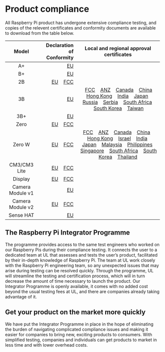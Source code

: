 # Product compliance

All Raspberry Pi product has undergone extensive compliance testing, and copies of the relevent certificates and conformity documents are available to download from the table below. 											
											

| Model           | Declaration of Conformity | Local and regional approval certificates |
|:---------------:|-------------------------:|:----------------------------------------:|
| A+       | [EU](https://www.raspberrypi.org/files/compliance/RaspberryPiAPlusDOC_CE.pdf) | |
| B+       | [EU](https://www.raspberrypi.org/files/compliance/RaspberryPiBplus_DOC_CE.pdf)| |
| 2B       | [EU](https://www.raspberrypi.org/files/compliance/Raspberry_Pi_2B_V1-2_DOC_CE.pdf)  &nbsp; &nbsp;[FCC](https://www.raspberrypi.org/files/compliance/Raspberry_Pi_2B_V1-2_DOC_FCC.pdf)| |
| 3B       | [EU](https://www.raspberrypi.org/files/compliance/RaspberryPi3B-DOC-CE_RED.pdf) |  &nbsp; &nbsp;[FCC](https://www.raspberrypi.org/files/compliance/FCC_2ABCB-RPI32.pdf)  &nbsp; &nbsp;[ANZ](https://www.raspberrypi.org/files/compliance/ACMA_Raspberry_Pi_3_Model_B.pdf)  &nbsp; &nbsp;[Canada](https://www.raspberrypi.org/files/compliance/Pi3_Canada.pdf)  &nbsp; &nbsp;[China](https://www.raspberrypi.org/files/compliance/China_Raspberry_Pi_3_Model_B.pdf)  &nbsp; &nbsp;[Hong Kong](https://www.raspberrypi.org/files/compliance/Pi3_Hong-Kong.pdf)  &nbsp; &nbsp;[India](https://www.raspberrypi.org/files/compliance/Pi3_India.pdf)  &nbsp; &nbsp;[Japan](https://www.raspberrypi.org/files/compliance/Pi3_Japan.pdf)  &nbsp; &nbsp;[Russia](https://www.raspberrypi.org/files/compliance/Pi3_Russia.pdf)  &nbsp; &nbsp;[Serbia](https://www.raspberrypi.org/files/compliance/Pi3_Serbia.pdf)  &nbsp; &nbsp;[South Africa](https://www.raspberrypi.org/files/compliance/Pi3_South-Africa.pdf)  &nbsp; &nbsp;[South Korea](https://www.raspberrypi.org/files/compliance/Pi3_South-Korea.pdf)  &nbsp; &nbsp;[Taiwan](https://www.raspberrypi.org/files/compliance/Pi3_Taiwan.pdf)  |
| 3B+       | [EU](https://www.raspberrypi.org/files/compliance/Raspberry_Pi3_RED_DoC.pdf) | |
| Zero      |[EU](https://www.raspberrypi.org/files/compliance/RaspberryPiZeroDOC_CE.pdf) &nbsp; &nbsp;[FCC](https://www.raspberrypi.org/files/compliance/RaspberryPiZeroDOC_FCC_signed.pdf)||
| Zero W |[EU](https://www.raspberrypi.org/files/compliance/Pi-Zero-W-H_DoC_CE.pdf) &nbsp; &nbsp;[FCC](https://www.raspberrypi.org/files/compliance/Pi-Zero-W-H_DoC_FCC.pdf)|[FCC](https://www.raspberrypi.org/files/compliance/FCC_2ABCB-RPI0W.pdf)  &nbsp; &nbsp;[ANZ](https://www.raspberrypi.org/files/compliance/ACMA_Zero_W.pdf)  &nbsp; &nbsp;[Canada](https://www.raspberrypi.org/files/compliance/Pi-Zero-W_Canada.pdf)  &nbsp; &nbsp;[China](https://www.raspberrypi.org/files/compliance/Pi-Zero-W_China.pdf)  &nbsp; &nbsp;[Hong Kong](https://www.raspberrypi.org/files/compliance/Pi-Zero-W_Hong-Kong.PDF)  &nbsp; &nbsp;[Israel](https://www.raspberrypi.org/files/compliance/Israel_MOC_Certificate_Raspberry_Pi_model_Zero_W.pdf) &nbsp; &nbsp;[India](https://www.raspberrypi.org/files/compliance/Pi-Zero-W_India.JPG)  &nbsp; &nbsp;[Japan](https://www.raspberrypi.org/files/compliance/Japan_Zero_W_D170026007.pdf)  &nbsp; &nbsp;[Malaysia](https://www.raspberrypi.org/files/compliance/Malaysia_Certificate_PI_ZERO_W_Expires_30_May_2022.pdf)  &nbsp; &nbsp;[Philippines](https://www.raspberrypi.org/files/compliance/Pi-Zero-W_Philippines.pdf)  &nbsp; &nbsp;[Singapore](https://www.raspberrypi.org/files/compliance/Pi-Zero-W_Singapore.pdf)  &nbsp; &nbsp;[South Africa](https://www.raspberrypi.org/files/compliance/Pi-Zero-W_South-Africa.PDF)  &nbsp; &nbsp;[South Korea](https://www.raspberrypi.org/files/compliance/Pi-Zero-W_Korea.pdf)  &nbsp; &nbsp;[Thailand](https://www.raspberrypi.org/files/compliance/Pi-Zero-W_Thailand.pdf) |
| CM3/CM3 Lite | [EU](https://www.raspberrypi.org/files/compliance/RaspberryPiCM3_DOC_EU.pdf)  &nbsp; &nbsp;[FCC](https://www.raspberrypi.org/files/compliance/RaspberryPiCM3_DOC_FCC.pdf)||
| Display   | [EU](https://www.raspberrypi.org/files/compliance/RaspberryPiDisplay_DOC_CE.pdf)  &nbsp; &nbsp;[FCC](https://www.raspberrypi.org/files/compliance/RaspberryPiDisplay_DOC_FCC.pdf) | |
| Camera Module v1 | [EU](https://www.raspberrypi.org/files/compliance/RaspberryPiCameraDOC_CE.pdf) | |
| Camera Module v2 | [EU](https://www.raspberrypi.org/files/compliance/RaspberryPiCamera2DOC_CE.pdf)  &nbsp; &nbsp;[FCC](https://www.raspberrypi.org/files/compliance/RaspberryPiCamera2DOC_FCC.PDF) | |
| Sense HAT | [EU](https://www.raspberrypi.org/files/compliance/RaspberryPiCamera2DOC_CE.pdf) | |

## The Raspberry Pi Integrator Programme

The programme provides access to the same test engineers who worked on our Raspberry Pis during their compliance testing. It connects the user to a dedicated team at UL that assesses and tests the user’s product, facilitated by their in-depth knowledge of Raspberry Pi. The team at UL work closely with the Raspberry Pi engineering team, so any unexpected issues that may arise during testing can be resolved quickly. Through the programme, UL will streamline the testing and certification process, which will in turn decrease the amount of time necessary to launch the product. Our Integrator Programme is openly available, it comes with no added cost beyond the usual testing fees at UL, and there are companies already taking advantage of it.

## Get your product on the market more quickly										

We have put the Integrator Programme in place in the hope of eliminating the burden of navigating complicated compliance issues and making it easier for companies to bring new, exciting products to consumers. With simplified testing, companies and individuals can get products to market in less time and with lower overhead costs.
